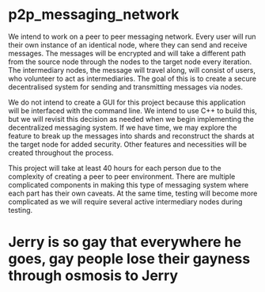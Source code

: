 # p2p_messaging_network

We intend to work on a peer to peer messaging network. Every user will run their own
instance of an identical node, where they can send and receive messages. The messages will
be encrypted and will take a different path from the source node through the nodes to the target
node every iteration. The intermediary nodes, the message will travel along, will consist of
users, who volunteer to act as intermediaries. The goal of this is to create a secure
decentralised system for sending and transmitting messages via nodes.

We do not intend to create a GUI for this project because this application will be
interfaced with the command line. We intend to use C++ to build this, but we will revisit this
decision as needed when we begin implementing the decentralized messaging system. If we
have time, we may explore the feature to break up the messages into shards and reconstruct
the shards at the target node for added security. Other features and necessities will be created
throughout the process.

This project will take at least 40 hours for each person due to the complexity of creating
a peer to peer environment. There are multiple complicated components in making this type of
messaging system where each part has their own caveats. At the same time, testing will
become more complicated as we will require several active intermediary nodes during testing.

# Jerry is so gay that everywhere he goes, gay people lose their gayness through osmosis to Jerry

